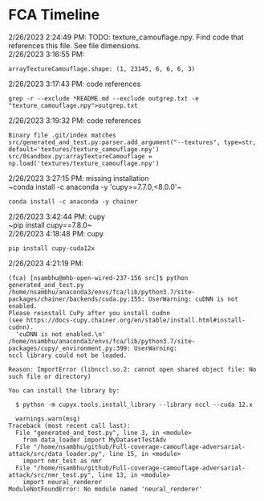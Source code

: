 # FCA Timeline
2/26/2023 2:24:49 PM: TODO: texture_camouflage.npy. Find code that references this file. See file dimensions.  
2/26/2023 3:16:55 PM: 
```
arrayTextureCamouflage.shape: (1, 23145, 6, 6, 6, 3)
```
2/26/2023 3:17:43 PM: code references
```
grep -r --exclude *README.md --exclude outgrep.txt -e "texture_camouflage.npy">outgrep.txt
```
2/26/2023 3:19:32 PM: code references
```
Binary file .git/index matches
src/generated_and_test.py:parser.add_argument("--textures", type=str, default='textures/texture_camouflage.npy')
src/0sandbox.py:arrayTextureCamouflage = np.load('textures/texture_camouflage.npy')
```
2/26/2023 3:27:15 PM: missing installation  
~conda install -c anaconda -y 'cupy>=7.7.0,<8.0.0'~
```
conda install -c anaconda -y chainer
```
2/26/2023 3:42:44 PM: cupy  
~pip install cupy==7.8.0~  
2/26/2023 4:18:48 PM: cupy
```
pip install cupy-cuda12x
```
2/26/2023 4:21:19 PM:
```
(fca) [nsambhu@mhb-open-wired-237-156 src]$ python generated_and_test.py 
/home/nsambhu/anaconda3/envs/fca/lib/python3.7/site-packages/chainer/backends/cuda.py:155: UserWarning: cuDNN is not enabled.
Please reinstall CuPy after you install cudnn
(see https://docs-cupy.chainer.org/en/stable/install.html#install-cudnn).
  'cuDNN is not enabled.\n'
/home/nsambhu/anaconda3/envs/fca/lib/python3.7/site-packages/cupy/_environment.py:399: UserWarning: 
nccl library could not be loaded.

Reason: ImportError (libnccl.so.2: cannot open shared object file: No such file or directory)

You can install the library by:

  $ python -m cupyx.tools.install_library --library nccl --cuda 12.x

  warnings.warn(msg)
Traceback (most recent call last):
  File "generated_and_test.py", line 3, in <module>
    from data_loader import MyDatasetTestAdv
  File "/home/nsambhu/github/Full-coverage-camouflage-adversarial-attack/src/data_loader.py", line 15, in <module>
    import nmr_test as nmr
  File "/home/nsambhu/github/Full-coverage-camouflage-adversarial-attack/src/nmr_test.py", line 13, in <module>
    import neural_renderer
ModuleNotFoundError: No module named 'neural_renderer'
```
